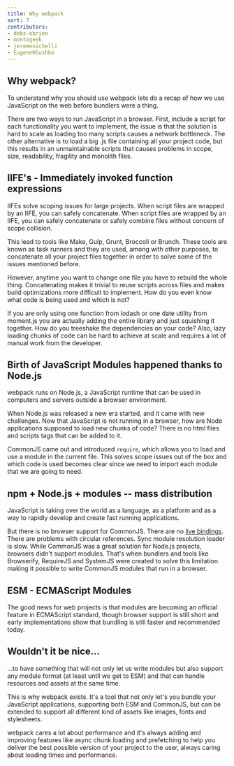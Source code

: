 ```yaml
---
title: Why webpack
sort: 7
contributors:
- debs-obrien
- montogeek
- jeremenichelli
- EugeneHlushko
---
```


## Why webpack?

To understand why you should use webpack lets do a recap of how we use JavaScript on the web before bundlers were a thing.

There are two ways to run JavaScript in a browser. First, include a script for each functionality you want to implement, the issue is that the solution is hard to scale as loading too many scripts causes a network bottleneck. The other alternative is to load a big .js file containing all your project code, but this results in an unmaintainable scripts that causes problems in scope, size, readability, fragility and monolith files.


## IIFE's - Immediately invoked function expressions

IIFEs solve scoping issues for large projects. When script files are wrapped by an IIFE, you can safely concatenate. When script files are wrapped by an IIFE, you can safely concatenate or safely combine files without concern of scope collision. 

This lead to tools like Make, Gulp, Grunt, Broccoli or Brunch. These tools are known as task runners and they are used, among with other purposes, to concatenate all your project files together in order to solve some of the issues mentioned before.

However, anytime you want to change one file you have to rebuild the whole thing. Concatenating makes it trivial to reuse scripts across files and makes build optimizations more difficult to implement. How do you even know what code is being used and which is not?

If you are only using one function from lodash or one date utility from moment.js you are actually adding the entire library and just squishing it together. How do you treeshake the dependencies on your code? Also, lazy loading chunks of code can be hard to achieve at scale and requires a lot of manual work from the developer.


## Birth of JavaScript Modules happened thanks to Node.js

webpack runs on Node.js, a JavaScript runtime that can be used in computers and servers outside a browser environment.

When Node.js was released a new era started, and it came with new challenges. Now that JavaScript is not running in a browser, how are Node applications supposed to load new chunks of code? There is no html files and scripts tags that can be added to it.

CommonJS came out and introduced `require`, which allows you to load and use a module in the current file. This solves scope issues out of the box and which code is used becomes clear since we need to import each module that we are going to need.


## npm + Node.js + modules -- mass distribution

JavaScript is taking over the world as a language, as a platform and as a way to rapidly develop and create fast running applications. 

But there is no browser support for CommonJS. There are no [live bindings](https://medium.com/webpack/the-state-of-javascript-modules-4636d1774358). There are problems with circular references. Sync module resolution loader is slow. While CommonJS was a great solution for Node.js projects, browsers didn't support modules. That's when bundlers and tools like Browserify, RequireJS and SystemJS were created to solve this limitation making it possible to write CommonJS modules that run in a browser.


## ESM - ECMAScript Modules

The good news for web projects is that modules are becoming an official feature in ECMAScript standard, though browser support is still short and early implementations show that bundling is still faster and recommended today.


## Wouldn't it be nice…

...to have something that will not only let us write modules but also support any module format (at least until we get to ESM) and that can handle resources and assets at the same time.

This is why webpack exists. It's a tool that not only let's you bundle your JavaScript applications, supporting both ESM and CommonJS, but can be extended to support all different kind of assets like images, fonts and stylesheets.

webpack cares a lot about performance and it's always adding and improving features like async chunk loading and prefetching to help you deliver the best possible version of your project to the user, always caring about loading times and performance.
